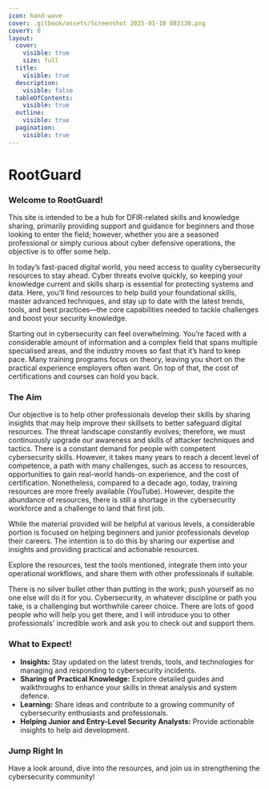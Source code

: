 ```yaml
---
icon: hand-wave
cover: .gitbook/assets/Screenshot 2025-01-10 083130.png
coverY: 0
layout:
  cover:
    visible: true
    size: full
  title:
    visible: true
  description:
    visible: false
  tableOfContents:
    visible: true
  outline:
    visible: true
  pagination:
    visible: true
---
```


# RootGuard

### **Welcome to RootGuard!**

This site is intended to be a hub for DFIR-related skills and knowledge sharing, primarily providing support and guidance for beginners and those looking to enter the field; however, whether you are a seasoned professional or simply curious about cyber defensive operations, the objective is to offer some help.

In today’s fast-paced digital world, you need access to quality cybersecurity resources to stay ahead. Cyber threats evolve quickly, so keeping your knowledge current and skills sharp is essential for protecting systems and data. Here, you’ll find resources to help build your foundational skills, master advanced techniques, and stay up to date with the latest trends, tools, and best practices—the core capabilities needed to tackle challenges and boost your security knowledge.

Starting out in cybersecurity can feel overwhelming. You’re faced with a considerable amount of information and a complex field that spans multiple specialised areas, and the industry moves so fast that it’s hard to keep pace. Many training programs focus on theory, leaving you short on the practical experience employers often want. On top of that, the cost of certifications and courses can hold you back.

### **The Aim**

Our objective is to help other professionals develop their skills by sharing insights that may help improve their skillsets to better safeguard digital resources. The threat landscape constantly evolves; therefore, we must continuously upgrade our awareness and skills of attacker techniques and tactics. There is a constant demand for people with competent cybersecurity skills. However, it takes many years to reach a decent level of competence, a path with many challenges, such as access to resources, opportunities to gain real-world hands-on experience, and the cost of certification. Nonetheless, compared to a decade ago, today, training resources are more freely available (YouTube). However, despite the abundance of resources, there is still a shortage in the cybersecurity workforce and a challenge to land that first job.

While the material provided will be helpful at various levels, a considerable portion is focused on helping beginners and junior professionals develop their careers. The intention is to do this by sharing our expertise and insights and providing practical and actionable resources.

Explore the resources, test the tools mentioned, integrate them into your operational workflows, and share them with other professionals if suitable.

There is no silver bullet other than putting in the work; push yourself as no one else will do it for you. Cybersecurity, in whatever discipline or path you take, is a challenging but worthwhile career choice. There are lots of good people who will help you get there, and I will introduce you to other professionals' incredible work and ask you to check out and support them.

### **What to Expect!**

* **Insights:** Stay updated on the latest trends, tools, and technologies for managing and responding to cybersecurity incidents.
* **Sharing of Practical Knowledge:** Explore detailed guides and walkthroughs to enhance your skills in threat analysis and system defence.
* **Learning:** Share ideas and contribute to a growing community of cybersecurity enthusiasts and professionals.
* **Helping Junior and Entry-Level Security Analysts:** Provide actionable insights to help aid development.

### **Jump Right In**

Have a look around, dive into the resources, and join us in strengthening the cybersecurity community!
